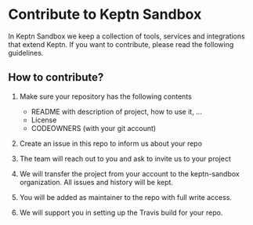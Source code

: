 # Contribute to Keptn Sandbox

In Keptn Sandbox we keep a collection of tools, services and integrations that extend Keptn. 
If you want to contribute, please read the following guidelines.


## How to contribute?

1. Make sure your repository has the following contents

    - README with description of project, how to use it, ...
    - License
    - CODEOWNERS (with your git account)
    
1. Create an issue in this repo to inform us about your repo
1. The team will reach out to you and ask to invite us to your project
1. We will transfer the project from your account to the keptn-sandbox organization. All issues and history will be kept.
1. You will be added as maintainer to the repo with full write access.
1. We will support you in setting up the Travis build for your repo.

